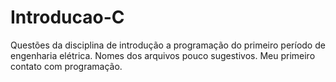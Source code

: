 # Introducao-C
Questões da disciplina de introdução a programação do primeiro período de engenharia elétrica. Nomes dos arquivos pouco sugestivos. Meu primeiro contato com programação.
